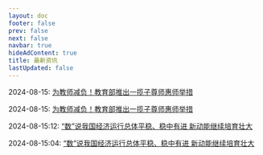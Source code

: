 ```yaml
---
layout: doc 
footer: false
prev: false
next: false 
navbar: true
hideAdContent: true
title: 最新资讯
lastUpdated: false
---
```


2024-08-15: [为教师减负！教育部推出一揽子尊师惠师举措](./2024/08/xinhua-2024081512.md.md) 

2024-08-15: [为教师减负！教育部推出一揽子尊师惠师举措](./2024/08/xinhua-2024081512.md) 

2024-08-15:12: [“数”说我国经济运行总体平稳、稳中有进 新动能继续培育壮大](./2024/08/xinhua-2024081512.md) 

2024-08-15:04: [“数”说我国经济运行总体平稳、稳中有进 新动能继续培育壮大](./2024/08/xinhua-2024081504.md) 

